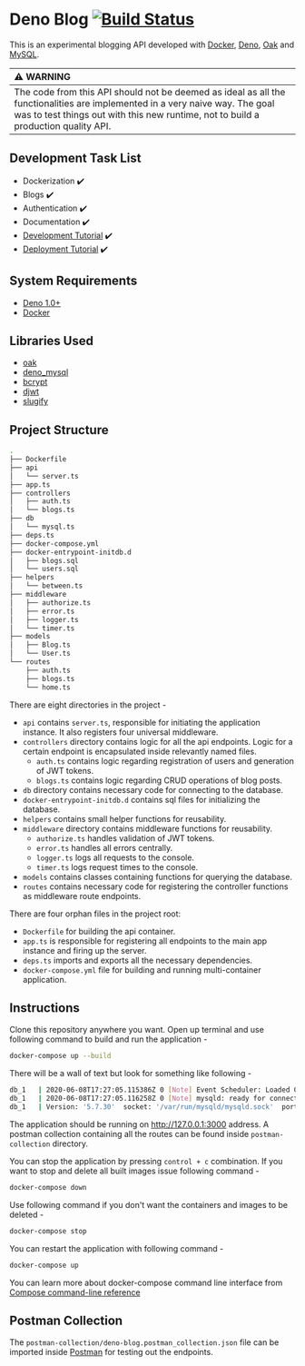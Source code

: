 # Deno Blog [![Build Status](https://travis-ci.com/fhsinchy/deno-blog.svg?branch=master)](https://travis-ci.com/fhsinchy/deno-blog)

This is an experimental blogging API developed with [Docker](https://www.docker.com/get-started), [Deno](https://deno.land/), [Oak](https://github.com/oakserver/oak) and [MySQL](https://www.mysql.com/).

| :warning: WARNING |
|:------------------|
| The code from this API should not be deemed as ideal as all the functionalities are implemented in a very naive way. The goal was to test things out with this new runtime, not to build a production quality API. |

## Development Task List

- Dockerization :heavy_check_mark:
- Blogs :heavy_check_mark:
- Authentication :heavy_check_mark:
- Documentation :heavy_check_mark:
- [Development Tutorial](https://dev.to/fhsinchy/develop-and-dockerize-a-blogging-api-with-deno-oak-and-mysql-170e) :heavy_check_mark:
- [Deployment Tutorial](https://dev.to/fhsinchy/deploy-a-deno-application-on-aws-using-docker-and-travis-ci-4p8o) :heavy_check_mark:

## System Requirements

- [Deno 1.0+](https://deno.land/)
- [Docker](https://www.docker.com/get-started)

## Libraries Used

- [oak](https://deno.land/x/oak)
- [deno_mysql](https://deno.land/x/mysql)
- [bcrypt](https://deno.land/x/bcrypt)
- [djwt](https://deno.land/x/djwt)
- [slugify](https://deno.land/x/slugify)

## Project Structure

```bash
.
├── Dockerfile
├── api
│   └── server.ts
├── app.ts
├── controllers
│   ├── auth.ts
│   └── blogs.ts
├── db
│   └── mysql.ts
├── deps.ts
├── docker-compose.yml
├── docker-entrypoint-initdb.d
│   ├── blogs.sql
│   └── users.sql
├── helpers
│   └── between.ts
├── middleware
│   ├── authorize.ts
│   ├── error.ts
│   ├── logger.ts
│   └── timer.ts
├── models
│   ├── Blog.ts
│   └── User.ts
└── routes
    ├── auth.ts
    ├── blogs.ts
    └── home.ts
```

There are eight directories in the project -

- `api` contains `server.ts`, responsible for initiating the application instance. It also registers four universal middleware.
- `controllers` directory contains logic for all the api endpoints. Logic for a certain endpoint is encapsulated inside relevantly named files.
  - `auth.ts` contains logic regarding registration of users and generation of JWT tokens.
  - `blogs.ts` contains logic regarding CRUD operations of blog posts.
- `db` directory contains necessary code for connecting to the database.
- `docker-entrypoint-initdb.d` contains sql files for initializing the database.
- `helpers` contains small helper functions for reusability.
- `middleware` directory contains middleware functions for reusability.
  - `authorize.ts` handles validation of JWT tokens.
  - `error.ts` handles all errors centrally.
  - `logger.ts` logs all requests to the console.
  - `timer.ts` logs request times to the console.
- `models` contains classes containing functions for querying the database.
- `routes` contains necessary code for registering the controller functions as middleware route endpoints.

There are four orphan files in the project root:

- `Dockerfile` for building the api container.
- `app.ts` is responsible for registering all endpoints to the main app instance and firing up the server.
- `deps.ts` imports and exports all the necessary dependencies.
- `docker-compose.yml` file for building and running multi-container application.

## Instructions

Clone this repository anywhere you want. Open up terminal and use following command to build and run the application -

```bash
docker-compose up --build
```

There will be a wall of text but look for something like following -

```bash
db_1   | 2020-06-08T17:27:05.115386Z 0 [Note] Event Scheduler: Loaded 0 events
db_1   | 2020-06-08T17:27:05.116258Z 0 [Note] mysqld: ready for connections.
db_1   | Version: '5.7.30'  socket: '/var/run/mysqld/mysqld.sock'  port: 3306  MySQL Community Server (GPL)
```

The application should be running on http://127.0.0.1:3000 address. A postman collection containing all the routes can be found inside `postman-collection` directory.

You can stop the application by pressing `control + c` combination. If you want to stop and delete all built images issue following command -

```bash
docker-compose down
```

Use following command if you don't want the containers and images to be deleted -

```bash
docker-compose stop
```

You can restart the application with following command -

```bash
docker-compose up
```

You can learn more about docker-compose command line interface from [Compose command-line reference](https://docs.docker.com/compose/reference/)

## Postman Collection

The `postman-collection/deno-blog.postman_collection.json` file can be imported inside [Postman](https://www.postman.com/) for testing out the endpoints.
